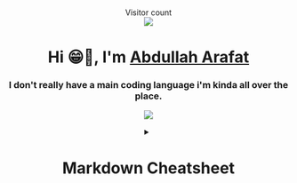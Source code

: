 <p align="center"> 
  <br>Visitor count<br>
  <img src="https://profile-counter.glitch.me/dolosarafat/count.svg"/>
</p>

<h1 align="center">Hi 😁🔫, I'm <a href="https://dolosarafat.github.io">Abdullah Arafat</a></h1>
<h3 align="center" style="text-decoration: none">I don't really have a main coding language i'm kinda all over the place.</h3>

<p align="center">
<img src="https://www.bing.com/th?id=OSB.5SuJNqkJ0qtt8C8mml%7Cv5w--.png&pid=MSports&w=48&h=48&qlt=90&c=1&rs=1&dpr=2&p=0">
</p>

<details align="center">
  <summary><h1>Markdown Cheatsheet</h1></summary>

<details>
  <summary>Headings</summary>
  
  ```
  # H1
  ## H2
  ### H3
  #### H4
  ##### H5
  ###### H6
  ```
</details>

<details>
  <summary>Emphasis</summary>
  
  ```
  **bold text**
  *italicized text*
  ```
</details>

<details>
  <summary>Quotes</summary>
  
  ```
  > blockquote
  ```
</details>

<details>
  <summary>Lists</summary>
  
  ```
  - Unordered list item
  1. Ordered list item
  ```
</details>

<details>
  <summary>Code</summary>
  
  ```
  `inline code`
  ```
  <pre>
  ```(optional language here)
  code block
  ```</pre>
</details>

<details>
  <summary>Links</summary>
  
  ```
  [link text](link URL)
  ```
</details>

<details>
  <summary>Images</summary>
  
  ```
  ![alt text](image URL)
  ```
</details>

<details>
  <summary>Tables</summary>
  
  ```
  | Column 1 | Column 2 |
  | -------- | -------- |
  | Row 1, Column 1 | Row 1, Column 2 |
  | Row 2, Column 1 | Row 2, Column 2 |
  ```
</details>

<details>
  <summary>Footnotes</summary>
  
  ```
  Here's a sentence with a footnote. [^1]

  [^1]: This is the footnote.
  ```
</details>

<details>
  <summary>Strikethrough</summary>
  
  ```
  ~~strikethrough text~~
  ```
</details>

<details>
  <summary>Task Lists</summary>
  
  ```
  - [x] Completed task
  - [ ] Incomplete task
  ```
</details>

<details>
  <summary>Emoji</summary>
  
  ```
  :smiley:
  ```
</details>

<details>
  <summary>Superscript and Subscript</summary>
  
  ```
  Superscript: X^2^
  Subscript: H~2~O
  ```
</details>

<details>
  <summary>Other</summary>
  
  ```
  ==highlighted text==
  ```
  
  ```
  ### Heading {#custom-id}
  ```
  ```
  <details>
    <summary>Dropdown</summary>
    Dropdown content
  <details>
  ```
</details>
Hope that helps :D
</details>
